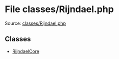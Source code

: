 File classes/Rijndael.php
=========

Source: [classes/Rijndael.php](https://github.com/PrestaShop/PrestaShop/blob/1.5.6.0/classes/Rijndael.php)


Classes
-------

* [RijndaelCore](class.RijndaelCore.md)

